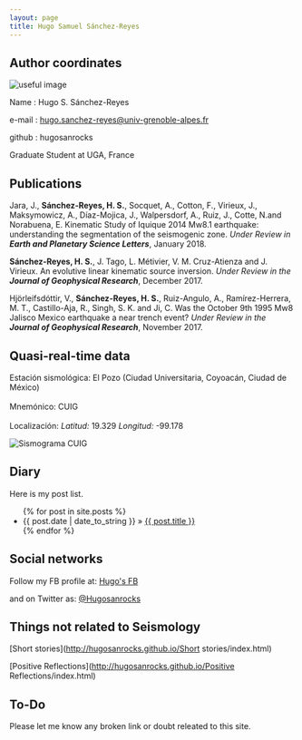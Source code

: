 ```yaml
---
layout: page
title: Hugo Samuel Sánchez-Reyes
---
```



## Author coordinates

![useful image](http://hugosanrocks.github.io/assets/img/volcanoes.jpg)
    
Name : Hugo S. Sánchez-Reyes

e-mail : [hugo.sanchez-reyes@univ-grenoble-alpes.fr](http://www.gmail.com)

github : hugosanrocks

Graduate Student at UGA, France


## Publications

Jara, J., <b>Sánchez-Reyes, H. S.</b>, Socquet, A., Cotton, F., Virieux, J., Maksymowicz, A., Díaz-Mojica, J., Walpersdorf, A., Ruiz, J., Cotte, N.and Norabuena, E. Kinematic Study of Iquique 2014 Mw8.1 earthquake: understanding the segmentation of the seismogenic zone. <i> Under Review in <b>Earth and Planetary Science Letters</b></i>, January 2018.

<b>Sánchez-Reyes, H. S.</b>, J. Tago, L. Métivier, V. M. Cruz-Atienza and J. Virieux. An evolutive linear kinematic source inversion. <i>Under Review in the <b>Journal of Geophysical Research</b></i>, December 2017.

Hjörleifsdóttir, V., <b>Sánchez-Reyes, H. S.</b>, Ruiz-Angulo, A., Ramírez-Herrera, M. T., Castillo-Aja, R., Singh, S. K. and Ji, C. Was the October 9th 1995 Mw8 Jalisco Mexico earthquake a near trench event? <i>Under Review in the <b>Journal of Geophysical Research</b></i>, November 2017.


## Quasi-real-time data

<dl>
  <dt>Estación sismológica: El Pozo (Ciudad Universitaria, Coyoacán, Ciudad de México)</dt><br class="br-dummy">
  <dt>Mnemónico: CUIG</dt><br class="br-dummy">
  <dt>Localización: <i>Latitud:</i> 19.329</dd> <i>Longitud:</i> -99.178</dt>
</dl>
<div>
   <img src="http://www.ssn.unam.mx/recursos/imagenes/sismogramas/sismogramaCU.gif" class="center-block img-responsive" data-action="zoom" id="sismograma" alt="Sismograma CUIG">
</div>

## Diary

Here is my post list.

<ul class="posts">
  {% for post in site.posts %}
    <li><span>{{ post.date | date_to_string }}</span> &raquo; <a href="{{ BASE_PATH }}{{ post.url }}">{{ post.title }}</a></li>
  {% endfor %}
</ul>


## Social networks

Follow my FB profile at: [Hugo's FB](https://www.facebook.com/hugosamuel.sanchezreyes)

and on Twitter as: [@Hugosanrocks](https://twitter.com/Hugosanrocks)


## Things not related to Seismology

[Short stories](http://hugosanrocks.github.io/Short stories/index.html)

[Positive Reflections](http://hugosanrocks.github.io/Positive Reflections/index.html)


## To-Do

Please let me know any broken link or doubt releated to this site.
